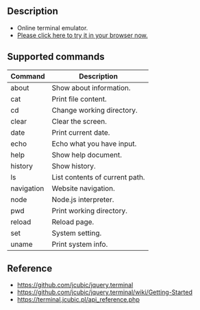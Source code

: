 ## Description
+ Online terminal emulator.
+ [Please click here to try it in your browser now.](https://songwonderful.github.io/online-shell/)

## Supported commands
|Command|Description|
|---|---|
|about|Show about information.|
|cat|Print file content.|
|cd|Change working directory.|
|clear|Clear the screen.|
|date|Print current date.|
|echo|Echo what you have input.|
|help|Show help document.|
|history|Show history.|
|ls|List contents of current path.|
|navigation|Website navigation.|
|node|Node.js interpreter.|
|pwd|Print working directory.|
|reload|Reload page.|
|set|System setting.|
|uname|Print system info.|


## Reference
+ https://github.com/jcubic/jquery.terminal
+ https://github.com/jcubic/jquery.terminal/wiki/Getting-Started
+ https://terminal.jcubic.pl/api_reference.php
